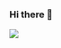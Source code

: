 ### Hi there 👋

<a href="https://lyrical-sternum-e97.notion.site/sc-lee-9a8cb17ae5fa438fa74d76fdf23c3ddc" target="_blank">
<img src="https://img.shields.io/badge/Notion-ffffff?style=for-the-badge&logo=Notion&logoColor=white">
</a>

<!--
**nm45790/nm45790** is a ✨ _special_ ✨ repository because its `README.md` (this file) appears on your GitHub profile.

Here are some ideas to get you started:

- 🔭 I’m currently working on ...
- 🌱 I’m currently learning ...
- 👯 I’m looking to collaborate on ...
- 🤔 I’m looking for help with ...
- 💬 Ask me about ...
- 📫 How to reach me: ...
- 😄 Pronouns: ...
- ⚡ Fun fact: ...
-->
